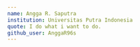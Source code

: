 ```yaml
---
name: Angga R. Saputra
institution: Universitas Putra Indonesia
quote: I do what i want to do.
github_user: AnggaR96s
---
```

